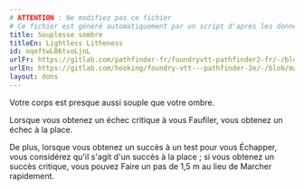 ```yaml
---
# ATTENTION : Ne modifiez pas ce fichier
# Ce fichier est généré automatiquement par un script d'après les données du module Foundry VTT officiel et de sa traduction
title: Souplesse sombre
titleEn: Lightless Litheness
id: oqoftwLB6tvoLjnL
urlFr: https://gitlab.com/pathfinder-fr/foundryvtt-pathfinder2-fr/-/blob/master/data/feats/oqoftwLB6tvoLjnL.htm
urlEn: https://gitlab.com/hooking/foundry-vtt---pathfinder-2e/-/blob/master/packs/data/feats.db/lightless-litheness.json
layout: dons
---
```

Votre corps est presque aussi souple que votre ombre.

Lorsque vous obtenez un échec critique à vous Faufiler, vous obtenez un échec à la place.

De plus, lorsque vous obtenez un succès à un test pour vous Échapper, vous considérez qu'il s'agit d'un succès à la place ; si vous obtenez un succès critique, vous pouvez Faire un pas de 1,5 m au lieu de Marcher rapidement.
